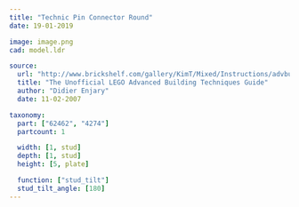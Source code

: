 ```yaml
---
title: "Technic Pin Connector Round"
date: 19-01-2019

image: image.png
cad: model.ldr

source:
  url: "http://www.brickshelf.com/gallery/KimT/Mixed/Instructions/advbuilding.pdf"
  title: "The Unofficial LEGO Advanced Building Techniques Guide"
  author: "Didier Enjary"
  date: 11-02-2007

taxonomy:
  part: ["62462", "4274"]
  partcount: 1

  width: [1, stud]
  depth: [1, stud]
  height: [5, plate]

  function: ["stud_tilt"]
  stud_tilt_angle: [180]
---
```

